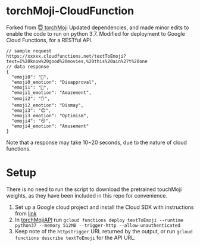 # torchMoji-CloudFunction

Forked from [😇 torchMoji](https://github.com/huggingface/torchMoji)
Updated dependencies, and made minor edits to enable the code to run on python 3.7.
Modified for deployment to Google Cloud Functions, for a RESTful API.

```
// sample request
https://xxxxx.cloudfunctions.net/textToEmoji?text=I%20know%20good%20movies,%20this%20ain%27t%20one
// data response
{
  "emoji0": "🙅",
  "emoji0_emotion": "Disapproval",
  "emoji1": "💯",
  "emoji1_emotion": "Amazement",
  "emoji2": "✋",
  "emoji2_emotion": "Dismay",
  "emoji3": "😌",
  "emoji3_emotion": "Optimism",
  "emoji4": "😏",
  "emoji4_emotion": "Amusement"
}
```

Note that a response may take 10~20 seconds, due to the nature of cloud functions.

# Setup

There is no need to run the script to download the pretrained touchMoji weights, as they have been included in this repo for convenience.

1. Set up a Google cloud project and install the Cloud SDK with instructions from [link](https://cloud.google.com/functions/docs/first-python#creating_a_gcp_project_using_cloud_sdk)
2. In [torchMojiAPI](torchMojiAPI) run `gcloud functions deploy textToEmoji --runtime python37 --memory 512MB --trigger-http --allow-unauthenticated`
3. Keep note of the `httpsTrigger` URL returned by the output, or run `gcloud functions describe textToEmoji` for the API URL.

